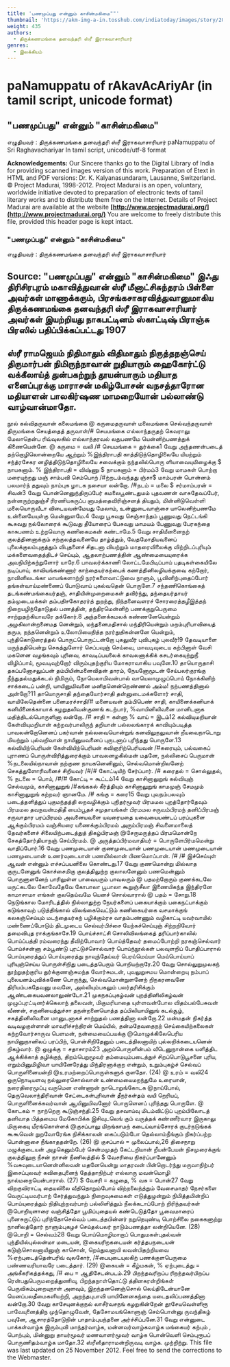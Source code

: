 ```yaml
---
title: 'பணமுப்பது என்னும் காசின்மகிமை""'
thumbnail: 'https://akm-img-a-in.tosshub.com/indiatoday/images/story/201911/saffron-770x433.jpeg?NbdQ1v2j67d5MD8B8kZ1Vck7M6rseCRO'
weight: 435
authors:
  - திருக்கணமங்கை தனவந்தரி ஸ்ரீ இராகவாசாரியார்
genres:
  - இலக்கியம்
---
```


# paNamuppatu of rAkavAcAriyAr (in tamil script, unicode format)



## "பணமுப்பது" என்னும் "காசின்மகிமை"
எழுதியவர் : திருக்கணமங்கை தனவந்தரி ஸ்ரீ இராகவாசாரியார்
paNamuppatu of Sri Raghavachariyar
In tamil script, unicode/utf-8 format

**Acknowledgements:**
Our Sincere thanks go to the Digital Library of India for providing scanned images version of this work. Preparation of Etext in HTML and PDF versions: Dr. K. Kalyanasundaram, Lausanne, Switzerland.
© Project Madurai, 1998-2012.
Project Madurai is an open, voluntary, worldwide initiative devoted to preparation
of electronic texts of tamil literary works and to distribute them free on the Internet.
Details of Project Madurai are available at the website
**[http://www.projectmadurai.org/](http://www.projectmadurai.org/)**
You are welcome to freely distribute this file, provided this header page is kept intact.

### "பணமுப்பது" என்னும் "காசின்மகிமை"
எழுதியவர் : திருக்கணமங்கை தனவந்தரி ஸ்ரீ இராகவாசாரியார்

**Source:**
"பணமுப்பது" என்னும் "காசின்மகிமை"
இஃது திரிசிரபுரம் மகாவித்துவான் ஸ்ரீ மீனாட்சிசுந்தரம் பிள்ளை அவர்கள்
மாணாக்கரும், பிரசங்கசாகரவித்துவானுமாகிய
திருக்கணமங்கை தனவந்தரி ஸ்ரீ இராகவாசாரியார் அவர்கள்
இயற்றியது
நாகபட்டினம் ஸ்காட்டிஷ் பிராஞ்சு பிரஸில் பதிப்பிக்கப்பட்டது
1907
--------------------------
ஸ்ரீ ராமஜெயம்
நிதிமாதும் விதிமாதும் நிருத்தநஞ்செய்
திருமார்பன் நிமிருந்நாவான்
றுதியாரும் ஹைகோர்ட்டு வக்கீலாய்த்
துன்பகற்றுந் தூயன்யாரும்
மதியாத எனைப்புரக்கு மாராசன்
மகிழ்போசன் வநசத்தாரோன
மதியாளன் பாலகிர்ஷண மாமறையோன்
பல்லாண்டு வாழ்வான்மாதோ.
-------
நூல்
கல்விதருவான் கலைமங்கை @ கருமைதருவாள் மலைமங்கை
செல்வந்தருவாள் திருமங்கை செயத்தைத் தருவாள்/# செயமங்கை
எல்லாந்தருதற் கெவராலு மேலாதென்ப ரிவ்வுலகில்
எல்லாந்தரவல் லதுபணமே யென்னிற்பணத்துக் கிணையென்னே.
@ கருமை = வலி /# செயமங்கை = துர்க்கை1 வேறு
அந்தணன்படைத் தற்றொழிலொன்றையே ஆற்றும்
%இந்திராபதி காத்திடுந்தொழிலையே யியற்றும்
சந்த்ரசேகர னழித்திடுந்தொழிலையே சவைக்கும்
நந்தலில்பொரு ளியாவையுமிழைக்கு $ நாயகனாம்.
% இந்திராபதி = விஷ்ணு $ நாயகனாம் = பிர்மம்3 வேறு
மாமகள் பொற்றா மரையுற்றது மஞ்
சாம்பவி செம்பொற் /#ற்றடம்வந்தது ஞ்சா$
மாம்பரன் பொன்னம் பலமார்ந் ததுவும்
நாம்புக ழாடக நசையா லன்றோ.
/#நடம் = மலை $ சர்மாம்பரன் = சிவன்3 வேறு
பொன்னெனுந்திருப்பேர் கமலைபூண்டதுமம் புதவணன் வாசுதேவப்பேர்,
நன்னருற்றதுஞ்சீ ரிரணியகருப்ப னாமத்தைவிரிஞ்சனத் தியதும்,
மின்னிடுவெள்ளி மலையொருவீடா விடையவன்மேயது மேலாம்,
உன்னுடைவாஞ்சை யாலெனிற்பணமே உன்னையேயுள்கு மென்னுளமே.4 வேறு
பூசுவது செஞ்சாந்தம் பூணுவது நெட்டங்கி
கூசுவது நல்லோரைக் கூடுவது தீயோரைப்
பேசுவது மாமயம் பேணுவது பேரகந்தை
காசுபணம் உற்றவொரு கணிகைமகன் கண்டாமே.5 வேறு
சாதியீனனைநற் குலத்தினனாக்கும் சற்குலத்தவனையே தாழ்த்தும்,
வேதமோதியவனைப் புலைக்குலம்புகுத்தும் விபுதனைச் சிதடனா வியற்றும்
மாதரைவிலைக்கு விற்றிடப்புரியும் மக்களைவதைத்திடச் செய்யும்,
ஆதலாற்பணத்தின் ஆண்மையையுரைக்க அவநியிற்கற்றுளோர் யாரே.6 பாவலர்க்காணி லோட்டமேபிடிப்பாய் பதடிகள்கையிலே நடிப்பாய்,
காவியங்கண்ணார் காந்தையர்கற்பைக் கணத்தினிலழியக்குவை கற்றோர்,
நாவினிலடங்கா மாயங்களாற்றி நரர்களைவாட்டுவை நாளும்,
பூவினிற்புதைப்போர் தங்கள்வாய்மண்ணைப் போடுவாய் புகல்வதென் பொருளே.7 சந்தணிகொங்கைத் தடங்கண்மங்கையர்தஞ்,
சாதியின்முறைமைகள் தவிர்ந்து,
தந்தையர்தாயர் தம்முடைமக்கள்
தம்பதிசகோதரர்த் துறந்து,
நிந்தனைவளரச் சோரரைத்தழீஇத்தந்
நிறையழிந்தோடுதல் பணத்தின்,
தந்திரமென்னிற் பணக்குறுபெருமை
சாற்றுதற்கியாவரே தக்கோர்.8 அந்தனைக்கமலக் கண்ணனேயென்றும் அழகிலான்றனைமத னென்றும்,
மந்தனைமதிசால் மந்திரியென்றும் மறம்புரிபாவியைத் தரும,
நந்தனென்றும் உலோபியைநித்த நரர்துதிகன்னனே யென்றும்,
புந்திகொடுரைத்தல் பொருட்பொருட்டன்றோ புகலுவீர் புவிபுகழ் புலவீர்!9 தேவடியாளை யருந்ததியென்று செகத்துளோர் செப்பவுஞ் செய்வை,
மாவடிவுடைய கற்பினாள் வேசி மகளென வழங்கவும் புரிவை,
காவடிப்பயலைக் காவலனாக்கிக் கசடர்கையுற்றுநீ விழிப்பாய்,
மூவடிவுற்றோர் விரும்புதற்குரிய மோகராவாகிய பவுனே.10 தாயொருதாசி தகப்பனோசலுப்பன் தம்பியின்மனைவிதன் தாரம்,
நேயனோமூடன் சேய்பலர்குரங்கு நீந்துதல்மதுக்கடல் நிமிரும்,
நோயெலாமிவன்பால் வாயெலாமுழுப்பொய் நோக்கினிற் சாக்கடைப் பன்றி,
யாயினுமிவனை மனிதனென்றெண்ணல் அம்ம! நற்பணத்தினால் அன்றோ?11 தாயொருசாதி தந்தையோர்சாதி தன்னுடைமக்களோர் சாதி,
வாயிலேதென்னை பனைமரச்சாதி/# மனையவள் தம்பிபெண் சாதி,
காயினைக்கனியாக் கனியினைக்காயாக் கழறுதலிவன்குணங் கடற்பார்,
%வாயினிலிவனை மானிடனாக மதித்திடல்பொருளினா லன்றோ.
/# சாதி = கள்ளு % வாய் = இடம்12 கல்வியுமறியான் கேள்வியுமறியான் கற்றவர்பாலிருந் தறியான்
பல்லலங்காரக் காவியும்படித்த பாவலன்றோனெனப் பகர்வான்
நல்லவையொன்றுங் கனவிலுநலுவான் றீயவைநாடொறு மியற்றும்
புல்வறிவான் நாயினுயவனைப் புருடனாப் புரிந்தது பொருளே.13 கல்வியிற்பெரியன் கேள்வியிற்பெரியன் கவிஞரிற்பெரியவன் /#கரையும்,
பல்வகைப் புராணப் பொருள்விரித்துரைக்கும் பாவலனழகில்மன் மதனே,
நல்லிசைப் பெருமான் %நடலையில்நாவான் நற்குண நாயகனெனினும்,
செல்வமொன்றிலனேற் செகத்துளோரிவனைச் சிறியவர் /#/# கோட்டியிற் சேர்ப்பார்.
/# கரைதல் = சொல்லுதல், % நடலை = பொய், /#/# கோட்டி = கூட்டம்14 வேறு
காசினாலுறுங் கல்வியுஞ் செல்வமும்,
காசினாலுறுங் /#கங்ககல் கீர்த்தியும்
காசினாலுறுங் காமமுஞ் சேமமும்
காசினாலுறுங் கற்றவர் ஞானமே.
/# கங்கு = கரை15 வேறு
புவநம்பலவும் படைத்தளித்துப் புகுமந்தத்தி லறவழிக்கும்
புநிதர்மூவர் பிரமமல புறத்தோர்தேவும் பிரமமல
தவநவன்மதிதீ யைம்பூதச் சமுதாயங்கள் பிரமமல
சருவம்பிரமந் தனிப்பிரமஞ் சருவாதார பரப்பிரமம்
அவனையவளை யவரையதை யவையையண்டப் பரப்புகளை
ஆக்கும்பிரமம் வஞ்சியரை யணைக்கும்பிரமம் அரும்பிரமஞ்
சிவனைமாலைத் தேவர்களைச் சிலையிற்படைத்துத் திகழ்பிரமஞ்
@சேருமருத்தப் பிரமமொன்றே சேகத்தோர்தியாநஞ் செய்பிரமம்.
@ அருத்தப்பிர்மவாதியர் = பொருளேபிர்மமென்று வாதிப்போர்.16 வேறு
பணமுடையான் குணமுடையான்
பணமுடையான் மணமுடையான்
பணமுடையான் உணர்வுடையான்
பணமில்லான் பிணமொப்பான். /#
/# இச்செய்யுள் ஆவன் என்னும் எச்சப்பயனிலை கொண்டது.17 வேறு
குணமொன்று மில்லாத குருடனேனுங்
கொச்சைமிகு குலத்திலுற்ற குலாலனேனும்
பணமென்னும் பொருளுளனேற் பாரிலுள்ள
பாவையரும் பாவலரும் @ பதமற்றோரும்
குணக்கடலே யருட்கடலே கோவேதேவே
கோபாலா பூபாலா கூறுஞ்சீலா
இணையிகந்த இந்திரனே காமாசாமா
எங்கள் குலதெய்வமே யெனச் சொல்வாரால்
@ பதம் = சோறு.18 நெடுங்கால மோரிடத்தில் நில்லாதுற்ற
நேயர்களைப் பகையாக்கும் பகைநட்பாக்கும்
கடுங்காவற் படுத்திங்கால் விலங்கைவெட்டும்
கணிகையர்கை வசமாக்குங் கலகஞ்செய்யும்
மடந்தையர்கற் பழிக்கும்ரச வாதம்பண்ணும்
வழிகாட்டி யவர்வாயில் மண்ணைப்போடும்
திடமுடைய செல்வர்பிச்சை யேற்கச்செய்யுஞ்
சிற்றறிவோர் தமைவிபுத ராக்குங்காசே.19 பொய்ச்சாட்சி சொலிவிலங்கைத் தரிப்பார்காலில்
பொய்ப்பத்தி ரம்வரைந்து தீவிற்போவார்
பொய்த்தேவர் தமைப்போற்றி நரகஞ்செல்வார்
பொய்ச்சன்னா சம்பூண்டு புரட்டுச்சொல்வார்
பொய்ந்நூல்கள் பலவுளறிப் போதிப்பாரால்
பொய்யுரைத்துப் பொய்யுரைத்து நாவுந்தேய்வர்
பெரய்மெய்யா மெய்பொய்யாப் புரியுஞ்செய்ய
பொருள்சிறிது படைத்தபெரும் பொறியற்றாரே.20 வேறு
சொல்லுறுமுலகந் தூற்றுதற்குரிய துர்க்குணஞ்சுமந்த வோர்சுமடன்,
புவலுறுசமய மொன்றையு நம்பாப் புலையனம்புவிக்கணே பொருந்து,
செல்வமொன்றுளனேற் றிநகரனவனே திரியம்பகதேவனு மவனே,
அல்லியும்பகலும் பலர்தரிசிக்கும் ஆண்டகையவனலாலுண்டோ.21 முகநகப்புகழ்வன் புறத்தினிலிகழ்வன் முழுப்புரட்டினர்க்கெலாந் தலைவன்,
மிகுமரியாதை யுள்ளவன்போல விதம்பல்பேசுவன் வீணன்,
சகுனியைத்துச்சா தநன்றனையொத்த தப்பிலியாயினுங் கடல்சூழ்,
சகத்தினிலிவனை மானுடனாகச் சாற்றுதல் பணத்தினா லன்றோ.22 மன்மதன் நிகர்த்த வடிவழகுள்ளான் மாவரிச்சந்திரன் மெய்யில்,
தன்மதேவதைநற் செய்கையிற்கலைகள் கற்றவோர்சாருவ பெளமன்,
நன்மையைப்பயக்கு @மொழுக்கிலேபெரிய நாயினுநானிலப் பரப்பிற்,
பொன்சிறிதேனும் படைத்திலனாயிற் புல்லறிக்கடையனென் றிகழ்வார்.
@ ஒழுக்கு = சதாசாரம்23 அறம்பொருளின்பம் வீடெனுநான்கை யளித்திட ஆக்கிக்காத் தழிக்குந்,
திறம்பெறுமூவர் தம்மையும்படைத்துச் சிறப்பொடுபூசனை புரிய,
எறும்பினுமிழிவா யாயினேரேத்து மிந்திரனாக்குற என்றும்,
உறும்புகழ்ச் செல்வப் பொருளினையன்றி @உரமற்றைப்பொருள்களுக் குளதோ. (24)
@ உரம் = வலி24 ஒருநொடியளவு நல்லுரைசொல்லான் உண்மையைமறந்துமே உரையான்,
நரைதிரைமூப்பு வருமென எண்ணான் நாடொறுங்கோடக @நாய்போல்,
தெருவெலாந்திரிவான் சேட்டைகள்புரிவான் தீநர்கள்தம் வயி றெரியப்,
பொருளினைக்கவர்வான் ஆயினுமிவனோர் பொருளெனப் புரிந்தது பொருளே.
@ கோடகம் = நாற்றெரு கூடுஞ்சந்தி.25 வேறு
தசவாய்வு மிடம்விட்டுப் புறம்பிலோடத்
தனிவாத பித்தமைய மேகோபிக்க
இசிவுடலெங் கும் வருத்தக் கண்ணீர்வார
இருகாலு மிருகையு மீரங்கொள்ளக்
@குசப்பாலு மிறங்காமற் கடைய்வாய்சோரக்
குடர்நடுங்கக் கூகூவென் றுறவோரேங்க
நிசிக்காலன் கைப்படும்போ தெல்லாம்நீங்கும்
நிகர்ப்பற்ற பொன்னாசை நீங்காததன்றே. (26)
@ குசப்பால் = முலைப்பால்,26 திசைநாறு மழுக்குடையன் அழகெனும்பேர்
சென்மமுதற் கேட்டறியான் றீயன்பேயன்
நிசமுரைக்குங் குலத்திலுறா நீசன் நாசன்
நீணிலத்தில் $ வேசரியை நிகர்ப்பானேனும்
%வசுவுடையானென்னிலவன் மதனேயென்று
மாதரவன் பின்றொடர்ந்து மருவாநிற்பர்
இசைப்புலவர் கவிதைபுனைந் தேத்தாநிற்பர்
எல்லாரு மவன்மொழி நால்மறையென்பாரால். (27)
$ வேசரி = கழுதை, % வசு = பொன்27 வேறு
விறகுவிராட்டி தையலிலை வீதிதொறும்போய் விற்றலைந்த்தும்
வேசைமாதர் நேசர்களை வெருட்டியவர்பாற் சேர்த்துவந்தும்
நிறைவுசுமைகள் எடுத்துழன்றும் நிமித்தமின்றிப் பொய்யுரைத்தும்
நிதியுற்றவர்பாற் பல்லிளித்தும் நீலக்கடாப்போற் றிரிந்தவர்கள்
@பொறியுளாரை வஞ்சித்தோ பூமிப்புதையல் கண்டெடுத்தோ
பூவைமாரைப் புனைசுருட்டுப் புரிந்தோசெல்வம் படைத்தபின்னர்
நறுநெயுண்டி பொற்சிலை நகைகளுற்று நானிலத்தோர்
நாளும்புகழச் செய்தல்பலர் நாடும்பணத்தா லன்றியெனே. (28)
@பொறி = செல்வம்28 வேறு
பொய்மொழிமாறாப் பொதுமகள்புதல்வன் புந்தியில்புல்லன்மா மடையன்,
@கையரிறகடையன் கர்த்தபநடையன் கடுஞ்சொலனாயினுஞ் காசொன்,
றெய்துவனாயி லவன்பிதற்றியவை %ஏற்புடைத்தென்பரிவ் வுலகோர்,
/#பையுடையுலகிற் பணக்குளபெருமை பண்ணவரியாவரே படைத்தார். (29)
@கையன் = கீழ்மகன், % ஏற்புடைத்து = அங்கீகரிகத்தக்கது,
/# பை = ஆதிசேடன்படம்.29 பிறந்தவரிறப்ப ரிறந்தவர்பிறப்ப ரென்பதுபெருமறைத்துணிவு,
பிறந்தநாள்தொட்டு த்தினகரன்றிங்கள் பெருவிசும்புறையுநாள் அளவும்,
இறந்தனனெஞ்சொல் லெய்திடேன்யானே யெனப்பலதீமைகளியற்றி,
அறந்தபுபாவி யாயினேனகந்தை யடைதலிப்பணத்தினா லன்றோ.30 வேறு
காசேயுனக்குநல் லாசீர்வசநங் கழறுகின்றேன்
தூசேயவெள்ளிரூ பாவேயுனைத்திந முந்தொழுவேன்,
தேசோமயங்கொளுஞ் செம்பொன்னு ருவந்திகழ் பவுனே,
ஆசாரத்தோடுநின் பாதாம்புயந்தனை அர்ச்சிப்பனே.31 வேறு
என்னுடை பாக்கள்வாழ்க இரும்புவி மாந்தர்வாழ்க,
மன்னவர்வாழ்கவாழ்க மங்கையர் கற்பும் , பொற்பும்,
மின்னுறு தாயர்மூவர் மணவாளர்மூவர் வாழ்க
பொன்வெளி செம்புரூபப் பொருணிதம்வாழ்க மாதோ.32
ஸ்ரீஸீதாராமன்றிருவடி வாழ்க.
முற்றிற்று.
This file was last updated on 25 November 2012.
Feel free to send the corrections to the Webmaster.